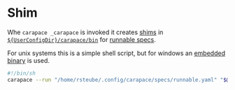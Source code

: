 # Shim

Whe `carapace _carapace` is invoked it  creates [shims] in [`${UserConfigDir}/carapace/bin`] for [runnable specs].

For unix systems this is a simple shell script, but for windows an [embedded binary] is used.

```sh
#!/bin/sh
carapace --run "/home/rsteube/.config/carapace/specs/runnable.yaml" "$@"
```

[`${UserConfigDir}/carapace/bin`]:https://pkg.go.dev/os#UserConfigDir
[embedded binary]:https://github.com/rsteube/carapace-bin/blob/master/cmd/shim/main.go
[runnable specs]:run.md
[shims]:https://en.wikipedia.org/wiki/Shim_(computing)
